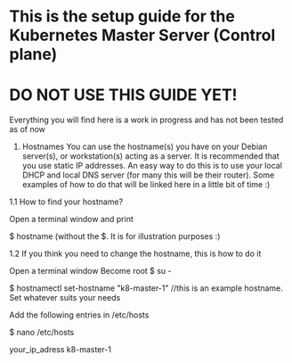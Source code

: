 # This is the setup guide for the Kubernetes Master Server (Control plane)

# DO NOT USE THIS GUIDE YET!
Everything you will find here is a work in progress and has not been tested as of now


1. Hostnames
You can use the hostname(s) you have on your Debian server(s), or workstation(s) acting as a server.
It is recommended that you use static IP addresses. An easy way to do this is to use your local DHCP and local DNS server (for many this will be their router).
Some examples of how to do that will be linked here in a little bit of time :)


1.1 How to find your hostname?

Open a terminal window and print

$ hostname  (without the $. It is for illustration purposes :)



1.2 If you think you need to change the hostname, this is how to do it

Open a terminal window
Become root 
$ su -



$ hostnamectl set-hostname "k8-master-1"    //this is an example hostname. Set whatever suits your needs

Add the following entries in /etc/hosts

$ nano /etc/hosts

your_ip_adress  k8-master-1
